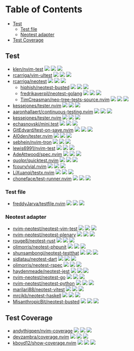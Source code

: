 # Table of Contents

<!-- toc -->

- [Test](#test)
  - [Test file](#test-file)
  - [Neotest adapter](#neotest-adapter)
- [Test Coverage](#test-coverage)

<!-- tocstop -->

## Test

- [klen/nvim-test](https://github.com/klen/nvim-test) ![](https://img.shields.io/github/stars/klen/nvim-test) ![](https://img.shields.io/github/last-commit/klen/nvim-test) ![](https://img.shields.io/github/commit-activity/y/klen/nvim-test)
- [rcarriga/vim-ultest](https://github.com/rcarriga/vim-ultest) ![](https://img.shields.io/github/stars/rcarriga/vim-ultest) ![](https://img.shields.io/github/last-commit/rcarriga/vim-ultest) ![](https://img.shields.io/github/commit-activity/y/rcarriga/vim-ultest)
- [rcarriga/neotest](https://github.com/rcarriga/neotest) ![](https://img.shields.io/github/stars/rcarriga/neotest) ![](https://img.shields.io/github/last-commit/rcarriga/neotest) ![](https://img.shields.io/github/commit-activity/y/rcarriga/neotest)
  - [hiphish/neotest-busted](https://github.com/hiphish/neotest-busted) ![](https://img.shields.io/github/stars/hiphish/neotest-busted) ![](https://img.shields.io/github/last-commit/hiphish/neotest-busted) ![](https://img.shields.io/github/commit-activity/y/hiphish/neotest-busted)
  - [fredrikaverpil/neotest-golang](https://github.com/fredrikaverpil/neotest-golang) ![](https://img.shields.io/github/stars/fredrikaverpil/neotest-golang) ![](https://img.shields.io/github/last-commit/fredrikaverpil/neotest-golang) ![](https://img.shields.io/github/commit-activity/y/fredrikaverpil/neotest-golang)
  - [TimCreasman/neo-tree-tests-source.nvim](https://github.com/TimCreasman/neo-tree-tests-source.nvim) ![](https://img.shields.io/github/stars/TimCreasman/neo-tree-tests-source.nvim) ![](https://img.shields.io/github/last-commit/TimCreasman/neo-tree-tests-source.nvim) ![](https://img.shields.io/github/commit-activity/y/TimCreasman/neo-tree-tests-source.nvim)
- [kessejones/tester.nvim](https://github.com/kessejones/tester.nvim) ![](https://img.shields.io/github/stars/kessejones/tester.nvim) ![](https://img.shields.io/github/last-commit/kessejones/tester.nvim) ![](https://img.shields.io/github/commit-activity/y/kessejones/tester.nvim)
- [aaronhallaert/continuous-testing.nvim](https://github.com/aaronhallaert/continuous-testing.nvim) ![](https://img.shields.io/github/stars/aaronhallaert/continuous-testing.nvim) ![](https://img.shields.io/github/last-commit/aaronhallaert/continuous-testing.nvim) ![](https://img.shields.io/github/commit-activity/y/aaronhallaert/continuous-testing.nvim)
- [kessejones/tester.nvim](https://github.com/kessejones/tester.nvim) ![](https://img.shields.io/github/stars/kessejones/tester.nvim) ![](https://img.shields.io/github/last-commit/kessejones/tester.nvim) ![](https://img.shields.io/github/commit-activity/y/kessejones/tester.nvim)
- [echasnovski/mini.test](https://github.com/echasnovski/mini.test) ![](https://img.shields.io/github/stars/echasnovski/mini.test) ![](https://img.shields.io/github/last-commit/echasnovski/mini.test) ![](https://img.shields.io/github/commit-activity/y/echasnovski/mini.test)
- [GitEdvard/test-on-save.nvim](https://github.com/GitEdvard/test-on-save.nvim) ![](https://img.shields.io/github/stars/GitEdvard/test-on-save.nvim) ![](https://img.shields.io/github/last-commit/GitEdvard/test-on-save.nvim) ![](https://img.shields.io/github/commit-activity/y/GitEdvard/test-on-save.nvim)
- [Al0den/tester.nvim](https://github.com/Al0den/tester.nvim) ![](https://img.shields.io/github/stars/Al0den/tester.nvim) ![](https://img.shields.io/github/last-commit/Al0den/tester.nvim) ![](https://img.shields.io/github/commit-activity/y/Al0den/tester.nvim)
- [sebhein/nvim-tron](https://github.com/sebhein/nvim-tron) ![](https://img.shields.io/github/stars/sebhein/nvim-tron) ![](https://img.shields.io/github/last-commit/sebhein/nvim-tron) ![](https://img.shields.io/github/commit-activity/y/sebhein/nvim-tron)
- [lewis6991/nvim-test](https://github.com/lewis6991/nvim-test) ![](https://img.shields.io/github/stars/lewis6991/nvim-test) ![](https://img.shields.io/github/last-commit/lewis6991/nvim-test) ![](https://img.shields.io/github/commit-activity/y/lewis6991/nvim-test)
- [AdeAttwood/spec.nvim](https://github.com/AdeAttwood/spec.nvim) ![](https://img.shields.io/github/stars/AdeAttwood/spec.nvim) ![](https://img.shields.io/github/last-commit/AdeAttwood/spec.nvim) ![](https://img.shields.io/github/commit-activity/y/AdeAttwood/spec.nvim)
- [quolpr/quicktest.nvim](https://github.com/quolpr/quicktest.nvim) ![](https://img.shields.io/github/stars/quolpr/quicktest.nvim) ![](https://img.shields.io/github/last-commit/quolpr/quicktest.nvim) ![](https://img.shields.io/github/commit-activity/y/quolpr/quicktest.nvim)
- [fcoury/vial.nvim](https://github.com/fcoury/vial.nvim) ![](https://img.shields.io/github/stars/fcoury/vial.nvim) ![](https://img.shields.io/github/last-commit/fcoury/vial.nvim) ![](https://img.shields.io/github/commit-activity/y/fcoury/vial.nvim)
- [LiXuanqi/testx.nvim](https://github.com/LiXuanqi/testx.nvim) ![](https://img.shields.io/github/stars/LiXuanqi/testx.nvim) ![](https://img.shields.io/github/last-commit/LiXuanqi/testx.nvim) ![](https://img.shields.io/github/commit-activity/y/LiXuanqi/testx.nvim)
- [choneface/test-runner.nvim](https://github.com/choneface/test-runner.nvim) ![](https://img.shields.io/github/stars/choneface/test-runner.nvim) ![](https://img.shields.io/github/last-commit/choneface/test-runner.nvim) ![](https://img.shields.io/github/commit-activity/y/choneface/test-runner.nvim)

### Test file

- [freddyJarva/testfile.nvim](https://github.com/freddyJarva/testfile.nvim) ![](https://img.shields.io/github/stars/freddyJarva/testfile.nvim) ![](https://img.shields.io/github/last-commit/freddyJarva/testfile.nvim) ![](https://img.shields.io/github/commit-activity/y/freddyJarva/testfile.nvim)

### Neotest adapter

- [nvim-neotest/neotest-vim-test](https://github.com/nvim-neotest/neotest-vim-test) ![](https://img.shields.io/github/stars/nvim-neotest/neotest-vim-test) ![](https://img.shields.io/github/last-commit/nvim-neotest/neotest-vim-test) ![](https://img.shields.io/github/commit-activity/y/nvim-neotest/neotest-vim-test)
- [nvim-neotest/neotest-plenary](https://github.com/nvim-neotest/neotest-plenary) ![](https://img.shields.io/github/stars/nvim-neotest/neotest-plenary) ![](https://img.shields.io/github/last-commit/nvim-neotest/neotest-plenary) ![](https://img.shields.io/github/commit-activity/y/nvim-neotest/neotest-plenary)
- [rouge8/neotest-rust](https://github.com/rouge8/neotest-rust) ![](https://img.shields.io/github/stars/rouge8/neotest-rust) ![](https://img.shields.io/github/last-commit/rouge8/neotest-rust) ![](https://img.shields.io/github/commit-activity/y/rouge8/neotest-rust)
- [olimorris/neotest-phpunit](https://github.com/olimorris/neotest-phpunit) ![](https://img.shields.io/github/stars/olimorris/neotest-phpunit) ![](https://img.shields.io/github/last-commit/olimorris/neotest-phpunit) ![](https://img.shields.io/github/commit-activity/y/olimorris/neotest-phpunit)
- [shunsambongi/neotest-testthat](https://github.com/shunsambongi/neotest-testthat) ![](https://img.shields.io/github/stars/shunsambongi/neotest-testthat) ![](https://img.shields.io/github/last-commit/shunsambongi/neotest-testthat) ![](https://img.shields.io/github/commit-activity/y/shunsambongi/neotest-testthat)
- [sidlatau/neotest-dart](https://github.com/sidlatau/neotest-dart) ![](https://img.shields.io/github/stars/sidlatau/neotest-dart) ![](https://img.shields.io/github/last-commit/sidlatau/neotest-dart) ![](https://img.shields.io/github/commit-activity/y/sidlatau/neotest-dart)
- [olimorris/neotest-rspec](https://github.com/olimorris/neotest-rspec) ![](https://img.shields.io/github/stars/olimorris/neotest-rspec) ![](https://img.shields.io/github/last-commit/olimorris/neotest-rspec) ![](https://img.shields.io/github/commit-activity/y/olimorris/neotest-rspec)
- [haydenmeade/neotest-jest](https://github.com/haydenmeade/neotest-jest) ![](https://img.shields.io/github/stars/haydenmeade/neotest-jest) ![](https://img.shields.io/github/last-commit/haydenmeade/neotest-jest) ![](https://img.shields.io/github/commit-activity/y/haydenmeade/neotest-jest)
- [nvim-neotest/neotest-go](https://github.com/nvim-neotest/neotest-go) ![](https://img.shields.io/github/stars/nvim-neotest/neotest-go) ![](https://img.shields.io/github/last-commit/nvim-neotest/neotest-go) ![](https://img.shields.io/github/commit-activity/y/nvim-neotest/neotest-go)
- [nvim-neotest/neotest-python](https://github.com/nvim-neotest/neotest-python) ![](https://img.shields.io/github/stars/nvim-neotest/neotest-python) ![](https://img.shields.io/github/last-commit/nvim-neotest/neotest-python) ![](https://img.shields.io/github/commit-activity/y/nvim-neotest/neotest-python)
- [marilari88/neotest-vitest](https://github.com/marilari88/neotest-vitest) ![](https://img.shields.io/github/stars/marilari88/neotest-vitest) ![](https://img.shields.io/github/last-commit/marilari88/neotest-vitest) ![](https://img.shields.io/github/commit-activity/y/marilari88/neotest-vitest)
- [mrcjkb/neotest-haskell](https://github.com/mrcjkb/neotest-haskell) ![](https://img.shields.io/github/stars/mrcjkb/neotest-haskell) ![](https://img.shields.io/github/last-commit/mrcjkb/neotest-haskell) ![](https://img.shields.io/github/commit-activity/y/mrcjkb/neotest-haskell)
- [MisanthropicBit/neotest-busted](https://github.com/MisanthropicBit/neotest-busted) ![](https://img.shields.io/github/stars/MisanthropicBit/neotest-busted) ![](https://img.shields.io/github/last-commit/MisanthropicBit/neotest-busted) ![](https://img.shields.io/github/commit-activity/y/MisanthropicBit/neotest-busted)

## Test Coverage

- [andythigpen/nvim-coverage](https://github.com/andythigpen/nvim-coverage) ![](https://img.shields.io/github/stars/andythigpen/nvim-coverage) ![](https://img.shields.io/github/last-commit/andythigpen/nvim-coverage) ![](https://img.shields.io/github/commit-activity/y/andythigpen/nvim-coverage)
- [devzambra/coverage.nvim](https://github.com/devzambra/coverage.nvim) ![](https://img.shields.io/github/stars/devzambra/coverage.nvim) ![](https://img.shields.io/github/last-commit/devzambra/coverage.nvim) ![](https://img.shields.io/github/commit-activity/y/devzambra/coverage.nvim)
- [kboyd12/show-coverage.nvim](https://github.com/kboyd12/show-coverage.nvim) ![](https://img.shields.io/github/stars/kboyd12/show-coverage.nvim) ![](https://img.shields.io/github/last-commit/kboyd12/show-coverage.nvim) ![](https://img.shields.io/github/commit-activity/y/kboyd12/show-coverage.nvim)
